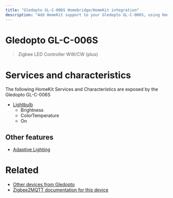 ```yaml
---
title: "Gledopto GL-C-006S Homebridge/HomeKit integration"
description: "Add HomeKit support to your Gledopto GL-C-006S, using Homebridge, Zigbee2MQTT and homebridge-z2m."
---
```

<!---
This file has been GENERATED using src/docgen/docgen.ts
DO NOT EDIT THIS FILE MANUALLY!
-->
# Gledopto GL-C-006S
> Zigbee LED Controller WW/CW (plus)


# Services and characteristics
The following HomeKit Services and Characteristics are exposed by
the Gledopto GL-C-006S

* [Lightbulb](../../light.md)
  * Brightness
  * ColorTemperature
  * On


## Other features
* [Adaptive Lighting](../../light.md)


# Related
* [Other devices from Gledopto](../index.md#gledopto)
* [Zigbee2MQTT documentation for this device](https://www.zigbee2mqtt.io/devices/GL-C-006S.html)